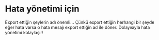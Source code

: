 # Hata yönetimi için 
Export ettiğin şeylerin adı önemli... Çünkü export ettiğin herhangi bir şeyde eğer hata varsa o hata mesajı export ettiğin ad ile döner. Dolayısıyla hata yönetimi kolaylaşır!